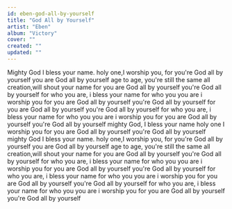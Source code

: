 ```yaml
---
id: eben-god-all-by-yourself
title: "God All by Yourself"
artist: "Eben"
album: "Victory"
cover: ""
created: ""
updated: ""
---
```


Mighty God
I bless your name.
holy one,I worship you,
for you're God all by yourself
you are God all by yourself
age to age, you're still the same
all creation,will shout your name
for you are God all by yourself
you're God all by yourself
for who you are, i bless your name
for who you you are i worship you
for you are God all by yourself
you're God all by yourself
for you are God all by yourself
you're God all by yourself
for who you are, i bless your name
for who you you are i worship you
for you are God all by yourself
you're God all by yourself
mighty God, I bless your name
holy one I worship you
for you are God all by yourself
you're God all by yourself
mighty God
I bless your name.
holy one,I worship you,
for you're God all by yourself
you are God all by yourself
age to age, you're still the same
all creation,will shout your name
for you are God all by yourself
you're God all by yourself
for who you are, i bless your name
for who you you are i worship you
for you are God all by yourself
you're God all by yourself
for who you are, i bless your name
for who you you are i worship you
for you are God all by yourself
you're God all by yourself
for who you are, i bless your name
for who you you are i worship you
for you are God all by yourself
you're God all by yourself